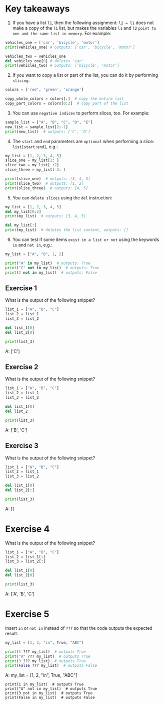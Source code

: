# Key takeaways

1. If you have a list `l1`, then the following assignment: `l2 = l1` does not make a copy of the `l1` list, but makes the variables `l1` and `l2` `point to one and the same list in memory`. For example:
```py
vehicles_one = ['car', 'bicycle', 'motor']
print(vehicles_one) # outputs: ['car', 'bicycle', 'motor']

vehicles_two = vehicles_one
del vehicles_one[0] # deletes 'car'
print(vehicles_two) # outputs: ['bicycle', 'motor']
```

2. If you want to copy a list or part of the list, you can do it by performing `slicing`:
```py
colors = ['red', 'green', 'orange']

copy_whole_colors = colors[:]  # copy the entire list
copy_part_colors = colors[0:2]  # copy part of the list
```

3. You can use `negative indices` to perform slices, too. For example:
```py
sample_list = ["A", "B", "C", "D", "E"]
new_list = sample_list[2:-1]
print(new_list)  # outputs: ['C', 'D']
```

4. The `start` and `end` parameters are `optional` when performing a slice: `list[start:end]`, e.g.:
```py
my_list = [1, 2, 3, 4, 5]
slice_one = my_list[2: ]
slice_two = my_list[ :2]
slice_three = my_list[-2: ]

print(slice_one)  # outputs: [3, 4, 5]
print(slice_two)  # outputs: [1, 2]
print(slice_three)  # outputs: [4, 5]
```

5. You can `delete slices` using the `del` instruction:
```py
my_list = [1, 2, 3, 4, 5]
del my_list[0:2]
print(my_list)  # outputs: [3, 4, 5]

del my_list[:]
print(my_list)  # deletes the list content, outputs: []
```

6. You can test if some items `exist in a list or not` using the keywords `in` and `not in`, e.g.:
```py
my_list = ["A", "B", 1, 2]

print("A" in my_list)  # outputs: True
print("C" not in my_list)  # outputs: True
print(2 not in my_list)  # outputs: False
```

## Exercise 1
What is the output of the following snippet?
```py
list_1 = ["A", "B", "C"]
list_2 = list_1
list_3 = list_2

del list_1[0]
del list_2[0]

print(list_3)
```

A: ['C']

## Exercise 2
What is the output of the following snippet?
```py
list_1 = ["A", "B", "C"]
list_2 = list_1
list_3 = list_2

del list_1[0]
del list_2

print(list_3)
```

A: ['B', 'C']

## Exercise 3
What is the output of the following snippet?
```py
list_1 = ["A", "B", "C"]
list_2 = list_1
list_3 = list_2

del list_1[0]
del list_2[:]

print(list_3)
```

A: []

# Exercise 4
What is the output of the following snippet?
```py
list_1 = ["A", "B", "C"]
list_2 = list_1[:]
list_3 = list_2[:]

del list_1[0]
del list_2[0]

print(list_3)
```

A: ['A', 'B', 'C']

# Exercise 5
Insert `in` or `not in` instead of `???` so that the code outputs the expected result.
```py
my_list = [1, 2, "in", True, "ABC"]

print(1 ??? my_list)  # outputs True
print("A" ??? my_list)  # outputs True
print(3 ??? my_list)  # outputs True
print(False ??? my_list)  # outputs False
```

A:  my_list = [1, 2, "in", True, "ABC"]

    print(1 in my_list)  # outputs True
    print("A" not in my_list)  # outputs True
    print(3 not in my_list)  # outputs True
    print(False in my_list)  # outputs False
